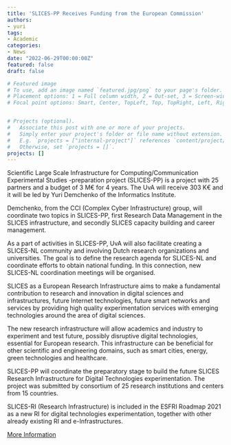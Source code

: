 ```yaml
---
title: 'SLICES-PP Receives Funding from the European Commission'
authors:
- yuri
tags:
- Academic
categories:
- News
date: "2022-06-29T00:00:00Z"
featured: false
draft: false

# Featured image
# To use, add an image named `featured.jpg/png` to your page's folder.
# Placement options: 1 = Full column width, 2 = Out-set, 3 = Screen-width
# Focal point options: Smart, Center, TopLeft, Top, TopRight, Left, Right, BottomLeft, Bottom, BottomRight


# Projects (optional).
#   Associate this post with one or more of your projects.
#   Simply enter your project's folder or file name without extension.
#   E.g. `projects = ["internal-project"]` references `content/project/deep-learning/index.md`.
#   Otherwise, set `projects = []`.
projects: []
---
```


Scientific Large Scale Infrastructure for Computing/Communication
Experimental Studies -preparation project (SLICES-PP) is a project with
25 partners and a budget of 3 M€ for 4 years. The UvA will receive 303
K€ and it will be led by Yuri Demchenko of the Informatics Institute.

Demchenko, from the CCI (Complex Cyber Infrastructure) group, will
coordinate two topics in SLICES-PP, first Research Data Management in
the SLICES infrastructure, and secondly SLICES capacity building and
career management.

As a part of activities in SLICES-PP, UvA will also facilitate creating
a SLICES-NL community and involving Dutch research organizations and
universities. The goal is to define the research agenda for SLICES-NL
and coordinate efforts to obtain national funding. In this connection,
new SLICES-NL coordination meetings will be organised.

SLICES as a European Research Infrastructure aims to make a fundamental
contribution to research and innovation in digital sciences and
infrastructures, future Internet technologies, future smart networks and
services by providing high quality experimentation services with
emerging technologies around the area of digital sciences.

The new research infrastructure will allow academics and industry to
experiment and test future, possibly disruptive digital technologies,
essential for European research. This infrastructure can be beneficial
for other scientific and engineering domains, such as smart cities,
energy, green technologies and healthcare.

SLICES-PP will coordinate the preparatory stage to build the future
SLICES Research Infrastructure for Digital Technologies experimentation.
The project was submitted by consortium of 25 research institutions and
centers from 15 countries.

SLICES-RI (Research Infrastructure) is included in the ESFRI Roadmap
2021 as a new RI for digital technologies experimentation, together with
other already existing RI and e-Infrastructures.

[More Information](https://slices-ri.eu/)



